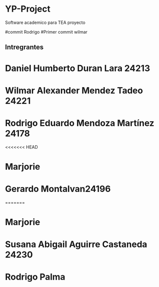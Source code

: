 # YP-Project
Software academico para TEA
proyecto 

#commit Rodrigo
#Primer commit wilmar 
## Intregrantes 
# Daniel Humberto Duran Lara 24213
# Wilmar Alexander Mendez Tadeo 24221
# Rodrigo Eduardo Mendoza Martínez 24178
<<<<<<< HEAD
# Marjorie
# Gerardo Montalvan24196
=======
# Marjorie 
# Susana Abigail Aguirre Castaneda 24230
# Rodrigo Palma